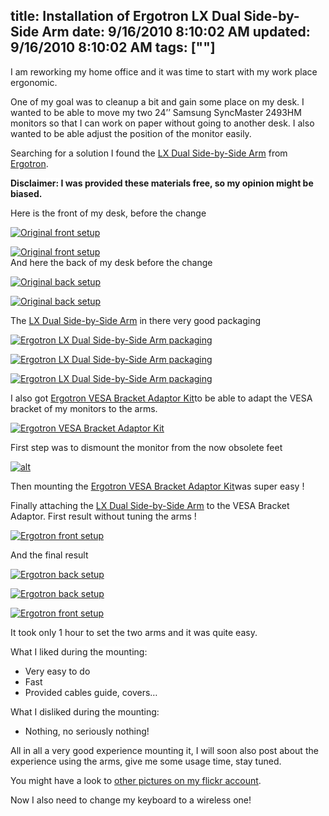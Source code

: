 title: Installation of Ergotron LX Dual Side-by-Side Arm
date: 9/16/2010 8:10:02 AM
updated: 9/16/2010 8:10:02 AM
tags: [""]
---
I am reworking my home office and it was time to start with my work place ergonomic.

One of my goal was to cleanup a bit and gain some place on my desk. I wanted to be able to move my two 24’’ Samsung SyncMaster 2493HM monitors so that I can work on paper without going to another desk. I also wanted to be able adjust the position of the monitor easily.

Searching for a solution I found the [LX Dual Side-by-Side Arm](http://www.ergotron.com/Products/tabid/65/PRDID/354/language/en-US/Default.aspx) from [Ergotron](http://www.ergotron.com/).

**<font style="background-color: #ffffff">Disclaimer: I was provided these materials free, so my opinion might be biased.</font>**

Here is the front of my desk, before the change

[![Original front setup](http://farm5.static.flickr.com/4078/4785843323_42769865e7.jpg)](http://www.flickr.com/photos/laurentkempe/4785843323/ "Original front setup by Laurent Kempé, on Flickr")

[![Original front setup](http://farm5.static.flickr.com/4093/4786473038_01c5ea0164.jpg)](http://www.flickr.com/photos/laurentkempe/4786473038/ "Original front setup by Laurent Kempé, on Flickr")       
And here the back of my desk before the change

[![Original back setup](http://farm5.static.flickr.com/4099/4785848045_10cd7531f0.jpg)](http://www.flickr.com/photos/laurentkempe/4785848045/ "Original back setup by Laurent Kempé, on Flickr")

[![Original back setup](http://farm5.static.flickr.com/4102/4786478218_823d2b7910.jpg)](http://www.flickr.com/photos/laurentkempe/4786478218/ "Original back setup by Laurent Kempé, on Flickr")

The [LX Dual Side-by-Side Arm](http://www.ergotron.com/Products/tabid/65/PRDID/354/language/en-US/Default.aspx) in there very good packaging

[![Ergotron LX Dual Side-by-Side Arm packaging](http://farm5.static.flickr.com/4079/4785833129_5eeef36fea_m.jpg)](http://www.flickr.com/photos/laurentkempe/4785833129/ "Ergotron LX Dual Side-by-Side Arm packaging by Laurent Kempé, on Flickr")

[![Ergotron LX Dual Side-by-Side Arm packaging](http://farm5.static.flickr.com/4142/4786469552_01c599aa70_m.jpg)](http://www.flickr.com/photos/laurentkempe/4786469552/ "Ergotron LX Dual Side-by-Side Arm packaging by Laurent Kempé, on Flickr")

[![Ergotron LX Dual Side-by-Side Arm packaging](http://farm5.static.flickr.com/4095/4785836003_d16db20114_m.jpg)](http://www.flickr.com/photos/laurentkempe/4785836003/ "Ergotron LX Dual Side-by-Side Arm packaging by Laurent Kempé, on Flickr")

I also got [Ergotron VESA Bracket Adaptor Kit](http://www.ergotron.com/Products/tabid/65/PRDID/253/Language/en-US/Default.aspx)to be able to adapt the VESA bracket of my monitors to the arms.

[![Ergotron VESA Bracket Adaptor Kit](http://farm5.static.flickr.com/4098/4786466628_c1fc966508_m.jpg)](http://www.flickr.com/photos/laurentkempe/4786466628/ "Ergotron VESA Bracket Adaptor Kit by Laurent Kempé, on Flickr")

First step was to dismount the monitor from the now obsolete feet

[![alt](http://farm5.static.flickr.com/4140/4786482678_cf430f6212.jpg)](http://www.flickr.com/photos/laurentkempe/4786482678/ "Untitled by Laurent Kempé, on Flickr") 

Then mounting the [Ergotron VESA Bracket Adaptor Kit](http://www.ergotron.com/Products/tabid/65/PRDID/253/Language/en-US/Default.aspx)was super easy !

Finally attaching the [LX Dual Side-by-Side Arm](http://www.ergotron.com/Products/tabid/65/PRDID/354/language/en-US/Default.aspx) to the VESA Bracket Adaptor.
 First result without tuning the arms !  

[![Ergotron front setup](http://farm5.static.flickr.com/4096/4897594934_165b2e4bd4.jpg)](http://www.flickr.com/photos/laurentkempe/4897594934/ "Ergotron front setup by Laurent Kempé, on Flickr")

And the final result

[![Ergotron back setup](http://farm5.static.flickr.com/4116/4897016167_f6a0081e44.jpg)](http://www.flickr.com/photos/laurentkempe/4897016167/ "Ergotron back setup by Laurent Kempé, on Flickr")

[![Ergotron back setup](http://farm5.static.flickr.com/4080/4897025171_d56b8397b6.jpg)](http://www.flickr.com/photos/laurentkempe/4897025171/ "Ergotron back setup by Laurent Kempé, on Flickr") 

[![Ergotron front setup](http://farm5.static.flickr.com/4115/4897012887_23227deb12_z.jpg)](http://www.flickr.com/photos/laurentkempe/4897012887/ "Ergotron front setup by Laurent Kempé, on Flickr")

It took only 1 hour to set the two arms and it was quite easy.

<font style="background-color: #ffffff">What I liked during the mounting:</font>

*   Very easy to do
*   Fast
*   Provided cables guide, covers…  

What I disliked during the mounting:

*   Nothing, no seriously nothing!  

All in all a very good experience mounting it, I will soon also post about the experience using the arms, give me some usage time, stay tuned.

You might have a look to [other pictures on my flickr account](http://www.flickr.com/photos/laurentkempe/sets/72157624611507137/).

Now I also need to change my keyboard to a wireless one!
